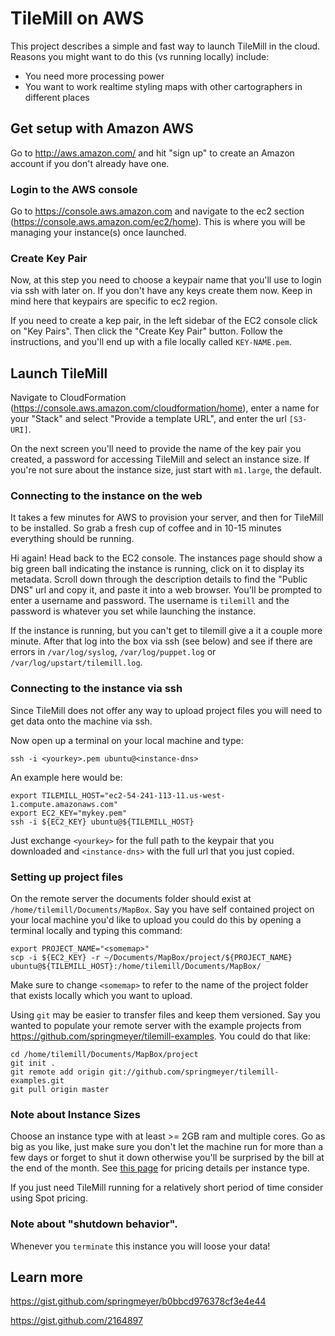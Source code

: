 # TileMill on AWS

This project describes a simple and fast way to launch TileMill in the cloud. Reasons you might want to do this (vs running locally) include:

 - You need more processing power
 - You want to work realtime styling maps with other cartographers in different places

## Get setup with Amazon AWS

Go to http://aws.amazon.com/ and hit "sign up" to create an Amazon account if you don't already have one.

### Login to the AWS console

Go to https://console.aws.amazon.com and navigate to the ec2 section (https://console.aws.amazon.com/ec2/home). This is where you will be managing your instance(s) once launched.

### Create Key Pair

Now, at this step you need to choose a keypair name that you'll use to login via ssh with later on. If you don't have any keys create them now. Keep in mind here that keypairs are specific to ec2 region.

If you need to create a kep pair, in the left sidebar of the EC2 console click on "Key Pairs". Then click the "Create Key Pair" button. Follow the instructions, and you'll end up with a file locally called `KEY-NAME.pem`.

## Launch TileMill

Navigate to CloudFormation (https://console.aws.amazon.com/cloudformation/home), enter a name for your "Stack" and select "Provide a template URL", and enter the url `[S3-URI]`.

On the next screen you'll need to provide the name of the key pair you created, a password for accessing TileMill and select an instance size. If you're not sure about the instance size, just start with `m1.large`, the default.

### Connecting to the instance on the web

It takes a few minutes for AWS to provision your server, and then for TileMill to be installed. So grab a fresh cup of coffee and in 10-15 minutes everything should be running.

Hi again! Head back to the EC2 console. The instances page should show a big green ball indicating the instance is running, click on it to display its metadata. Scroll down through the description details to find the "Public DNS" url and copy it, and paste it into a web browser. You'll be prompted to enter a username and password. The username is `tilemill` and the password is whatever you set while launching the instance.

If the instance is running, but you can't get to tilemill give a it a couple more minute. After that log into the box via ssh (see below) and see if there are errors in `/var/log/syslog`, `/var/log/puppet.log` or `/var/log/upstart/tilemill.log`.

### Connecting to the instance via ssh

Since TileMill does not offer any way to upload project files you will need to get data onto the machine via ssh.

Now open up a terminal on your local machine and type:

    ssh -i <yourkey>.pem ubuntu@<instance-dns>

An example here would be:

    export TILEMILL_HOST="ec2-54-241-113-11.us-west-1.compute.amazonaws.com"
    export EC2_KEY="mykey.pem"
    ssh -i ${EC2_KEY} ubuntu@${TILEMILL_HOST}

Just exchange `<yourkey>` for the full path to the keypair that you downloaded and `<instance-dns>` with the full url that you just copied.

### Setting up project files

On the remote server the documents folder should exist at `/home/tilemill/Documents/MapBox`. Say you have self contained project on your local machine you'd like to upload you could do this by opening a terminal locally and typing this command:

    export PROJECT_NAME="<somemap>"
    scp -i ${EC2_KEY} -r ~/Documents/MapBox/project/${PROJECT_NAME} ubuntu@${TILEMILL_HOST}:/home/tilemill/Documents/MapBox/

Make sure to change `<somemap>` to refer to the name of the project folder that exists locally which you want to upload.

Using `git` may be easier to transfer files and keep them versioned. Say you wanted to populate your remote server with the example projects from https://github.com/springmeyer/tilemill-examples. You could do that like:

    cd /home/tilemill/Documents/MapBox/project
    git init .
    git remote add origin git://github.com/springmeyer/tilemill-examples.git
    git pull origin master

### Note about Instance Sizes

Choose an instance type with at least >= 2GB ram and multiple cores. Go as big as you like, just make sure you don't let the machine run for more than a few days or forget to shut it down otherwise you'll be surprised by the bill at the end of the month. See [this page](http://aws.amazon.com/ec2/pricing/#on-demand) for pricing details per instance type.

If you just need TileMill running for a relatively short period of time consider using Spot pricing.

### Note about "shutdown behavior".

Whenever you `terminate` this instance you will loose your data!

## Learn more

 https://gist.github.com/springmeyer/b0bbcd976378cf3e4e44

 https://gist.github.com/2164897
